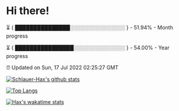 # Hi there!

⏳ { ███████████████░░░░░░░░░░░░░░░ } - 51.94% - Month progress

⏳ { ████████████████░░░░░░░░░░░░░░ } - 54.00% - Year progress

⏰ Updated on Sun, 17 Jul 2022 02:25:27 GMT


[![Schlauer-Hax's github stats](https://github-readme-stats.vercel.app/api?username=Schlauer-Hax&show_icons=true&theme=dark&count_private=true)](https://github.com/Schlauer-Hax)


[![Top Langs](https://github-readme-stats.vercel.app/api/top-langs/?username=Schlauer-Hax&layout=compact&theme=dark)](https://github.com/Schlauer-Hax?tab=repositories)


[![Hax's wakatime stats](https://github-readme-stats.vercel.app/api/wakatime?username=Hax&theme=dark)](https://wakatime.com/@Hax)

